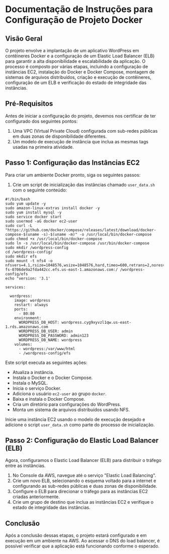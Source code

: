 # Documentação de Instruções para Configuração de Projeto Docker

## Visão Geral

O projeto envolve a implantação de um aplicativo WordPress em contêineres Docker e a configuração de um Elastic Load Balancer (ELB) para garantir a alta disponibilidade e escalabilidade da aplicação. O processo é composto por várias etapas, incluindo a configuração de instâncias EC2, instalação do Docker e Docker Compose, montagem de sistemas de arquivos distribuídos, criação e execução de contêineres, configuração de um ELB e verificação do estado de integridade das instâncias.

## Pré-Requisitos

Antes de iniciar a configuração do projeto, devemos nos certificar de ter configurado dos seguintes pontos:

1. Uma VPC (Virtual Private Cloud) configurada com sub-redes públicas em duas zonas de disponibilidade diferentes.
2. Um modelo de execução de instância que inclua as mesmas tags usadas na primeira atividade.

## Passo 1: Configuração das Instâncias EC2

Para criar um ambiente Docker pronto, siga os seguintes passos:

1. Crie um script de inicialização das instâncias chamado `user_data.sh` com o seguinte conteúdo:

```
#!/bin/bash
sudo yum update -y
sudo amazon-linux-extras install docker -y
sudo yum install mysql -y
sudo service docker start
sudo usermod -aG docker ec2-user
sudo curl -L "https://github.com/docker/compose/releases/latest/download/docker-compose-$(uname -s)-$(uname -m)" -o /usr/local/bin/docker-compose
sudo chmod +x /usr/local/bin/docker-compose
sudo ln -s /usr/local/bin/docker-compose /usr/bin/docker-compose
sudo mkdir /wordpress-config
cd /wordpress-config/
sudo mkdir efs
sudo mount -t nfs4 -o nfsvers=4.1,rsize=1048576,wsize=1048576,hard,timeo=600,retrans=2,noresvport fs-0706de9a2fda442cc.efs.us-east-1.amazonaws.com:/ /wordpress-config/efs
echo "version: '3.1'

services:

  wordpress:
    image: wordpress
    restart: always
    ports:
      - 80:80
    environment:
      WORDPRESS_DB_HOST: wordpress.cyg9xyvzl1qw.us-east-1.rds.amazonaws.com
      WORDPRESS_DB_USER: admin
      WORDPRESS_DB_PASSWORD: admin123
      WORDPRESS_DB_NAME: wordpress
    volumes:
      - wordpress:/var/www/html
      - /wordpress-config/efs

```


Este script executa as seguintes ações:

- Atualiza a instância.
- Instala o Docker e o Docker Compose.
- Instala o MySQL.
- Inicia o serviço Docker.
- Adiciona o usuário `ec2-user` ao grupo `docker`.
- Baixa e instala o Docker Compose.
- Cria um diretório para configurações do WordPress.
- Monta um sistema de arquivos distribuídos usando NFS.

Inicie uma instância EC2 usando o modelo de execução desejado e adicione o script `user_data.sh` como parte do processo de inicialização.

## Passo 2: Configuração do Elastic Load Balancer (ELB)

Agora, configuramos o Elastic Load Balancer (ELB) para distribuir o tráfego entre as instâncias.

1. No Console da AWS, navegue até o serviço "Elastic Load Balancing".
2. Crie um novo ELB, selecionando o esquema voltado para a internet e configurando as sub-redes públicas e duas zonas de disponibilidade.
3. Configure o ELB para direcionar o tráfego para as instâncias EC2 criadas anteriormente.
4. Crie um grupo de destino que inclua as instâncias EC2 e verifique o estado de integridade das instâncias.

## Conclusão

Após a conclusão dessas etapas, o projeto estará configurado e em execução em um ambiente na AWS. Ao acessar o DNS do load balancer, é possível verificar que a aplicação está funcionando conforme o esperado.

